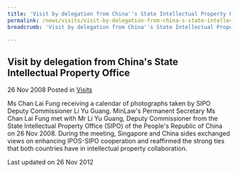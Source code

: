 ```yaml
---
title: 'Visit by delegation from China''s State Intellectual Property Office'
permalink: /news/visits/visit-by-delegation-from-china-s-state-intellectual-property-office/
breadcrumb: 'Visit by delegation from China''s State Intellectual Property Office'

---
```


Visit by delegation from China's State Intellectual Property Office
---

26 Nov 2008 Posted in [Visits](/news/visits/)


Ms Chan Lai Fung receiving a calendar of photographs taken by SIPO Deputy Commissioner Li Yu Guang.
MinLaw's Permanent Secretary Ms Chan Lai Fung met with Mr Li Yu Guang, Deputy Commissioner from the State Intellectual Property Office (SIPO) of the People's Republic of China on 26 Nov 2008.
During the meeting, Singapore and China sides exchanged views on enhancing IPOS-SIPO cooperation and reaffirmed the strong ties that both countries have in intellectual property collaboration.

<p class="right-side-updated">Last updated on 26 Nov 2012</p>
